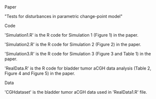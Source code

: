 Paper

"Tests for disturbances in parametric change-point model"

Code

'Simulation1.R' is the R code for Simulation 1 (Figure 1) in the paper.

'Simulation2.R' is the R code for Simulation 2 (Figure 2) in the paper.

'Simulation3.R' is the R code for Simulation 3 (Figure 3 and Table 1) in the paper.

'RealData.R' is the R code for bladder tumor aCGH data analysis (Table 2, Figure 4 and Figure 5) in the paper.

Data

'CGHdataset' is the bladder tumor aCGH data used in 'RealData1.R' file.
